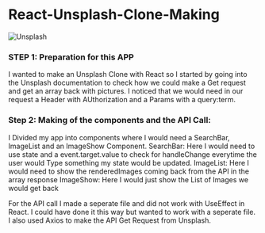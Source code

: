 # React-Unsplash-Clone-Making

![Unsplash](/images/unsplash.png)


### STEP 1: Preparation for this APP

I wanted to make an Unsplash Clone with React so I started by going into the Unsplash documentation to check how we could make a Get request and get an array back with pictures. I noticed that we would need in our request a Header with AUthorization and a Params with a query:term. 

### Step 2: Making of the components and the API Call: 

I Divided my app into components where I would need a SearchBar, ImageList and an ImageShow Component.
SearchBar: Here I would need to use state and a event.target.value to check for handleChange everytime the user would Type something my state would be updated.
ImageList: Here I would need to show the renderedImages coming back from the API in the array response
ImageShow: Here I would just show the List of Images we would get back

For the API call I made a seperate file and did not work with UseEffect in React. I could have done it this way but wanted to work with a seperate file.
I also used Axios to make the API Get Request from Unsplash. 